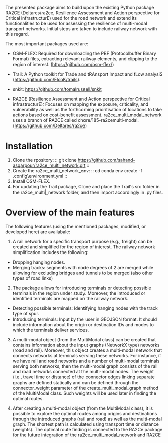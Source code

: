 The presented package aims to build upon the existing Python package RA2CE (Deltares/ra2ce, Resilience Assessment and Action perspective for Critical infrastructurE) used for the road network and extend its functionalities to be used for assessing the resilience of multi-modal transport networks. Initial steps are taken to include railway network with this regard.

The most important packages used are:
- OSM-FLEX: Required for downloading the PBF (Protocolbuffer Binary Format) files, extracting relevant railway elements, and clipping to the region of interest. (https://github.com/osm-flex/)

- Trail: A Python toolkit for Trade and tRAnsport Impact and fLow analysiS (https://github.com/ElcoK/trails).

- snkit: https://github.com/tomalrussell/snkit

- RA2CE (Resilience Assessment and Action perspective for Critical infrastructurE): Focuses on mapping the exposure, criticality, and vulnerability as well as the forthcoming prioritisation of locations to take actions based on cost-benefit assessment. ra2ce_multi_modal_network uses a branch of RA2CE called chore/185-ra2cemulti-modal. (https://github.com/Deltares/ra2ce)

# Installation
1. Clone the rpository:
::
  git clone https://github.com/sahand-asgarpour/ra2ce_multi_network.git
::
2. Create the ra2ce_multi_network_env:
::
  cd <to the main repository RA2CE folder>
  conda env create -f .config\environment.yml
::
3. Install OSM-FLEX.
4. For updating the Trail package, Clone and place the Trail's src folder in the ra2ce_multi|_network folder, and then import accordingly in .py files.

# Overview of the main features
The following features (using the mentioned packages, modified, or developed here) are availabale:

1. A rail network for a specific transport purpose (e.g., freight) can be created and simplified for the region of interest. The railway network simplification includes the following:
- Dropping hanging nodes.
- Merging tracks: segments with node degrees of 2 are merged while allowing for excluding bridges and tunnels to be merged (also other types of road links)

2. The package allows for introducing terminals or detecting possible terminals in the region under study. Moreover, the introduced or identified terminals are mapped on the railway network.
- Detecting possible terminals: Identifying hanging nodes with the track type of spur.
- Introducing terminals: Input by the user in GEOJSON format. It should include information about the origin or destination IDs and modes to which the terminals deliver services.

3. A multi-modal object (from the MultiModal class) can be created that contains information about the input graphs (NetworkX type) networks (road and rail). Moreover, this object creates a multi-modal network that connects networks at terminals serving these networks. For instance, if we have rail and road networks and a number of multi-modal terminals serving both networks, then the multi-modal graph consists of the rail and road networks connected at the multi-modal nodes. The weight (i.e., travel time or distance) of the connector edges linking separate graphs are defined statically and can be defined through the connector_weight parameter of the create_multi_modal_graph method of the MultiModal class. Such weights will be used later in finding the optimal routes.

4. After creating a multi-modal object (from the MultiModal class), it is possible to explore the optimal routes among origins and destinations through the introduced graphs (rail and road) as well as the multi-modal graph. The shortest path is calculated using transport time or distance (weights). The optimal route finding is connected to the RA2Ce package for the future integration of the ra2ce_multi_modal_network and RA2CE


